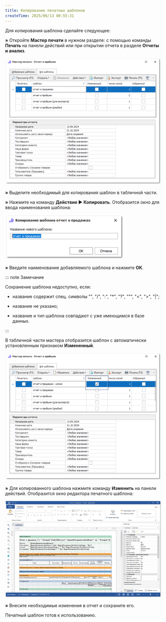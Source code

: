 ```yaml
---
title: Копирование печатных шаблонов
createTime: 2025/06/13 00:55:31
---
```

Для копирования шаблона сделайте следующее:

**»** Откройте **Мастер печати** в нужном разделе: с помощью команды **Печать** на панели действий или при открытии отчета в разделе **Отчеты и анализ**.

![](../../assets/work/three/249.png)

**»** Выделите необходимый для копирования шаблон в табличной части.

**»** Нажмите на команду **Действие ► Копировать**. Отобразится окно для ввода наименования шаблона:

![](../../assets/work/three/250.png)

**»** Введите наименование добавляемого шаблона и нажмите **ОК**.

::: note Замечание

Сохранение шаблона недоступно, если:

- название содержит спец. символы "\",  "/",  ":",  "\*",  "?",  """, "<",  ">",  "|"; 

- название не указано; 

- название и тип шаблона совпадают с уже имеющимся в базе данных.

:::

В табличной части мастера отобразится шаблон с автоматически установленным признаком **Измененный**.

![](../../assets/work/three/251.png)

**»** Для копированного шаблона нажмите команду **Изменить** на панели действий. Отобразится окно редактора печатного шаблона:

![](../../assets/work/three/252.png)

**»** Внесите необходимые изменения в отчет и сохраните его.

Печатный шаблон готов к использованию.